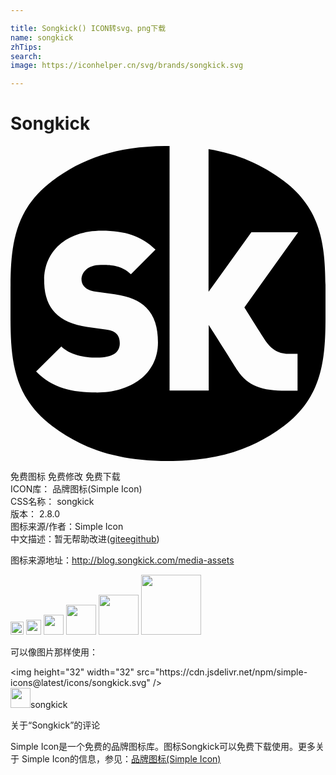 ```yaml
---

title: Songkick() ICON转svg、png下载
name: songkick
zhTips: 
search: 
image: https://iconhelper.cn/svg/brands/songkick.svg

---
```


# Songkick  <small style="font-size: 60%;font-weight: 100"></small>

<div id="svg" class="svg-wrap">
<svg role="img" viewBox="0 0 24 24" xmlns="http://www.w3.org/2000/svg"><title>Songkick icon</title><path d="M6.55 18.779c-1.855 0-3.372-.339-4.598-1.602l1.92-1.908c.63.631 1.74.853 2.715.853 1.186 0 1.739-.391 1.739-1.089 0-.291-.06-.529-.239-.717-.15-.154-.404-.273-.795-.324l-1.455-.205c-1.064-.152-1.891-.51-2.43-1.072-.555-.578-.84-1.395-.84-2.434C2.536 8.066 4.2 6.45 6.96 6.45c1.74 0 3.048.407 4.086 1.448L9.171 9.77c-.765-.766-1.77-.715-2.295-.715-1.039 0-1.465.597-1.465 1.125 0 .152.051.375.24.561.15.153.404.307.832.359l1.467.203c1.09.153 1.875.495 2.385 1.005.645.63.9 1.53.9 2.655 0 2.47-2.127 3.819-4.68 3.819l-.005-.003zM20.813 2.651C19.178 1.432 17.37.612 15.089.237v10.875l3.261-4.539h3.565l-4.095 5.72s.944 1.51 1.515 2.405c.586.899 1.139 1.14 1.965 1.14h.57v2.806h-.872c-1.812 0-2.9-.33-3.72-1.575-.504-.811-2.175-3.436-2.175-3.436v4.995H12.12V-.001H12c-3.852 0-6.509.931-8.811 2.652C-.132 5.137.001 8.451.001 11.997c0 3.547-.133 6.867 3.188 9.352C5.491 23.074 8.148 24 12 24s6.51-.927 8.812-2.651C24.131 18.865 24 15.544 24 11.997c0-3.546.132-6.859-3.188-9.346h.001z"/></svg>
</div>
<detail full-name='songkick'></detail>

<div class="detail-page">
<p>
<span><span class="badge-success badge">免费图标</span> <span class="badge-success badge">免费修改</span>  <span class="badge-success badge">免费下载</span> </span>
<br/>
<span>
ICON库：
<span class="badge-secondary badge">品牌图标(Simple Icon)</span> 
</span>
<br/>
<span>
CSS名称：
<span class="badge-secondary badge">songkick</span> 
</span>

<br/>
<span>
版本：
<span class="badge-secondary badge">2.8.0</span> 
</span>
<br/>
<span>图标来源/作者：<span class="badge-light badge">Simple Icon</span></span> 
<br/>
<span class="zh-detail">中文描述：暂无<span class="help-link"><span>帮助改进</span>(<a href="https://gitee.com/liuwave/icon-helper/edit/master/json/brands/songkick.json" target="_blank" rel="noopener noreferrer">gitee</a><a href="https://github.com/liuwave/icon-helper/edit/master/json/brands/songkick.json" target="_blank" rel="noopener noreferrer">github</a></span>)</span><br/>
</p>
</div><div class="description description alert alert-light"><p>图标来源地址：<a href="http://blog.songkick.com/media-assets" target="_blank" rel="noopener noreferrer">http://blog.songkick.com/media-assets</a></p></div>
<div class="alert alert-dark">
<img height="21" width="21" src="https://cdn.jsdelivr.net/npm/simple-icons@latest/icons/songkick.svg" />
<img height="24" width="24" src="https://cdn.jsdelivr.net/npm/simple-icons@latest/icons/songkick.svg" />
<img height="32" width="32" src="https://cdn.jsdelivr.net/npm/simple-icons@latest/icons/songkick.svg" />
<img height="48" width="48" src="https://cdn.jsdelivr.net/npm/simple-icons@latest/icons/songkick.svg" />
<img height="64" width="64" src="https://cdn.jsdelivr.net/npm/simple-icons@latest/icons/songkick.svg" />
<img height="96" width="96" src="https://cdn.jsdelivr.net/npm/simple-icons@latest/icons/songkick.svg" />

</div>
<div>
  <p>可以像图片那样使用：    
  </p>
  <div class="alert alert-primary" style="font-size: 14px">
    &lt;img height="32" width="32" src="https://cdn.jsdelivr.net/npm/simple-icons@latest/icons/songkick.svg" /&gt;
    <copy-btn content='<img height="32" width="32" src="https://cdn.jsdelivr.net/npm/simple-icons@latest/icons/songkick.svg" />'></copy-btn>
  </div>
  <div class="alert alert-secondary">
    <img height="32" width="32" src="https://cdn.jsdelivr.net/npm/simple-icons@latest/icons/songkick.svg" />songkick
    <copy-btn content="songkick" btn-title="复制图标名称"></copy-btn>
  </div>
</div>

<Vssue title="关于“Songkick”的评论" >关于“Songkick”的评论</Vssue>


<div><p>Simple Icon是一个免费的品牌图标库。图标Songkick可以免费下载使用。更多关于  Simple Icon的信息，参见：<a target="_blank" href="https://iconhelper.cn/brands.html">品牌图标(Simple Icon)</a>
</p></div>
